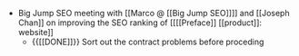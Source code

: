- Big Jump SEO meeting with [[Marco @ [[Big Jump SEO]]]] and [[Joseph Chan]] on improving the SEO ranking of [[[[Preface]] [[product]]: website]]
    - {{[[DONE]]}}  Sort out the contract problems before proceding
